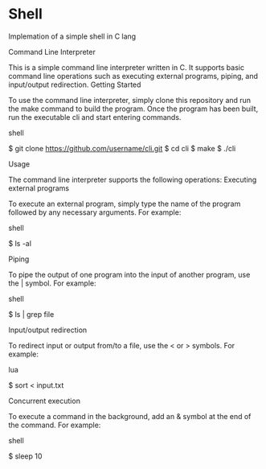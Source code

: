 # Shell
Implemation of a simple shell in C lang


Command Line Interpreter

This is a simple command line interpreter written in C. It supports basic command line operations such as executing external programs, piping, and input/output redirection.
Getting Started

To use the command line interpreter, simply clone this repository and run the make command to build the program. Once the program has been built, run the executable cli and start entering commands.

shell

$ git clone https://github.com/username/cli.git
$ cd cli
$ make
$ ./cli

Usage

The command line interpreter supports the following operations:
Executing external programs

To execute an external program, simply type the name of the program followed by any necessary arguments. For example:

shell

$ ls -al

Piping

To pipe the output of one program into the input of another program, use the | symbol. For example:

shell

$ ls | grep file

Input/output redirection

To redirect input or output from/to a file, use the < or > symbols. For example:

lua

$ sort < input.txt 

Concurrent execution

To execute a command in the background, add an & symbol at the end of the command. For example:

shell

$ sleep 10
